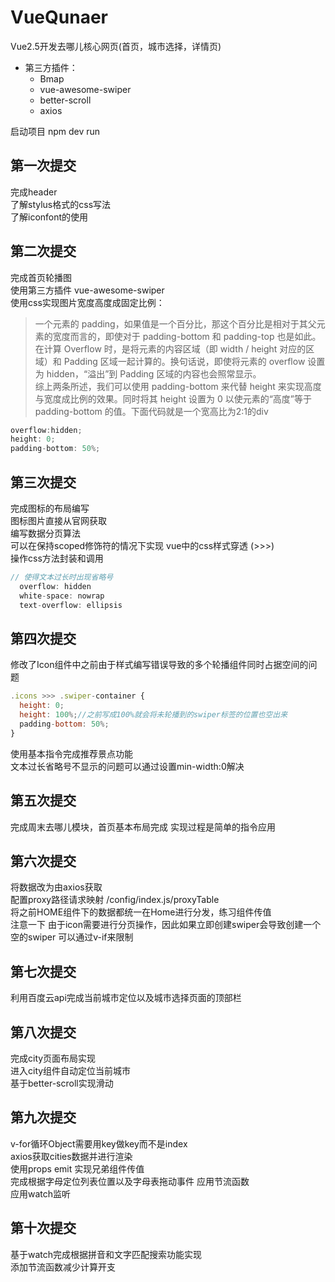 # VueQunaer

Vue2.5开发去哪儿核心网页(首页，城市选择，详情页)

* 第三方插件：
  * Bmap
  * vue-awesome-swiper
  * better-scroll
  * axios

启动项目 npm dev run

## 第一次提交

完成header  
了解stylus格式的css写法  
了解iconfont的使用  

## 第二次提交

完成首页轮播图  
使用第三方插件 vue-awesome-swiper  
使用css实现图片宽度高度成固定比例：
>一个元素的 padding，如果值是一个百分比，那这个百分比是相对于其父元素的宽度而言的，即使对于 padding-bottom 和 padding-top 也是如此。  
>在计算 Overflow 时，是将元素的内容区域（即 width / height 对应的区域）和 Padding 区域一起计算的。换句话说，即使将元素的 overflow 设置为 hidden，“溢出”到 Padding 区域的内容也会照常显示。  
>综上两条所述，我们可以使用 padding-bottom 来代替 height 来实现高度与宽度成比例的效果。同时将其 height 设置为 0 以使元素的“高度”等于 padding-bottom 的值。下面代码就是一个宽高比为2:1的div

```javascript
overflow:hidden;
height: 0;
padding-bottom: 50%;
```

## 第三次提交

完成图标的布局编写  
图标图片直接从官网获取  
编写数据分页算法  
可以在保持scoped修饰符的情况下实现 vue中的css样式穿透 (>>>)  
操作css方法封装和调用

```javascript
// 使得文本过长时出现省略号
  overflow: hidden
  white-space: nowrap
  text-overflow: ellipsis
```

## 第四次提交

修改了Icon组件中之前由于样式编写错误导致的多个轮播组件同时占据空间的问题

```javascript
.icons >>> .swiper-container {
  height: 0;
  height: 100%;//之前写成100%就会将未轮播到的swiper标签的位置也空出来
  padding-bottom: 50%;
}
```

使用基本指令完成推荐景点功能  
文本过长省略号不显示的问题可以通过设置min-width:0解决

## 第五次提交

完成周末去哪儿模块，首页基本布局完成 实现过程是简单的指令应用

## 第六次提交

将数据改为由axios获取  
配置proxy路径请求映射  /config/index.js/proxyTable  
将之前HOME组件下的数据都统一在Home进行分发，练习组件传值  
注意一下 由于icon需要进行分页操作，因此如果立即创建swiper会导致创建一个空的swiper 可以通过v-if来限制 

## 第七次提交

利用百度云api完成当前城市定位以及城市选择页面的顶部栏

## 第八次提交

完成city页面布局实现  
进入city组件自动定位当前城市  
基于better-scroll实现滑动  

## 第九次提交

v-for循环Object需要用key做key而不是index  
axios获取cities数据并进行渲染  
使用props emit 实现兄弟组件传值  
完成根据字母定位列表位置以及字母表拖动事件  应用节流函数  
应用watch监听  

## 第十次提交

基于watch完成根据拼音和文字匹配搜索功能实现  
添加节流函数减少计算开支  
